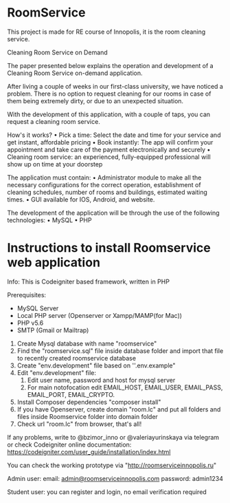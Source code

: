 # RoomService
This project is made for RE course of Innopolis, it is the room cleaning service.


Cleaning Room Service on Demand

The paper presented below explains the operation and development of a Cleaning Room Service on-demand application.

After living a couple of weeks in our first-class university, we have noticed a problem. There is no option to request cleaning for our rooms in case of them being extremely dirty, or due to an unexpected situation.

With the development of this application, with a couple of taps, you can request a cleaning room service.

How's it works?
    • Pick a time: Select the date and time for your service and get instant, affordable pricing 
    • Book instantly: The app will confirm your appointment and take care of the payment electronically and securely 
    • Cleaning room service: an experienced, fully-equipped professional will show up on time at your doorstep

The application must contain:
    • Administrator module to make all the necessary configurations for the correct operation, establishment of cleaning schedules, number of rooms and buildings, estimated waiting times. 
    • GUI available for IOS, Android, and website.

The development of the application will be through the use of the following technologies:
    • MySQL
    • PHP


# Instructions to install Roomservice web application

Info:
This is Codeigniter based framework, written in PHP

Prerequisites:
- MySQL Server
- Local PHP server (Openserver or Xampp/MAMP(for Mac)) 
- PHP v5.6 
- SMTP (Gmail or Mailtrap)

1. Create Mysql database with name "roomservice"
2. Find the "roomservice.sql" file inside database folder and import that file to recently created roomservice database
3.  Create "env.development" file based on ''.env.example"
4. Edit "env.development" file:
   1. Edit user name, password and host for mysql server
   2. For main notofocation edit EMAIL_HOST, EMAIL_USER, EMAIL_PASS, EMAIL_PORT, EMAIL_CRYPTO.
5. Install Composer dependencies "composer install"
6. If you have Openserver, create domain "room.lc" and put all folders and files inside Roomservice folder into domain folder
7. Check url "room.lc" from browser, that's all!

If any problems, write to @bzimor_inno or @valeriayurinskaya via telegram or check Codeigniter online documentation: https://codeigniter.com/user_guide/installation/index.html

You can check the working prototype via "http://roomserviceinnopolis.ru"

Admin user:
email: admin@roomserviceinnopolis.com
password: admin1234

Student user:
you can register and login, no email verification required


